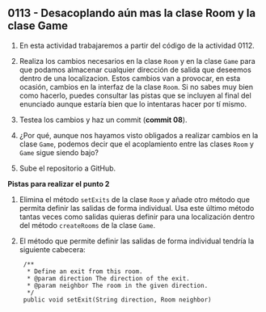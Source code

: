 ## 0113 - Desacoplando aún mas la clase Room y la clase Game

1. En esta actividad trabajaremos a partir del código de la actividad 0112.

2. Realiza los cambios necesarios en la clase `Room` y en la clase `Game` para que podamos almacenar cualquier dirección de salida que deseemos dentro de una localizacion. Estos cambios van a provocar, en esta ocasión, cambios en la interfaz de la clase `Room`. Si no sabes muy bien como hacerlo, puedes consultar las pistas que se incluyen al final del enunciado aunque estaría bien que lo intentaras hacer por tí mismo.

3. Testea los cambios y haz un commit (**commit 08**).

4. ¿Por qué, aunque nos hayamos visto obligados a realizar cambios en la clase `Game`, podemos decir que el acoplamiento entre las clases `Room` y `Game` sigue siendo bajo?

5. Sube el repositorio a GitHub.

__Pistas para realizar el punto 2__

1. Elimina el método `setExits` de la clase `Room` y añade otro método que permita definir las salidas de forma individual. Usa este último método tantas veces como salidas quieras definir para una localización dentro del método `createRooms` de la clase `Game`.

2. El método que permite definir las salidas de forma individual tendría la siguiente cabecera:

        /**
         * Define an exit from this room.
         * @param direction The direction of the exit.
         * @param neighbor The room in the given direction.
         */
        public void setExit(String direction, Room neighbor)
